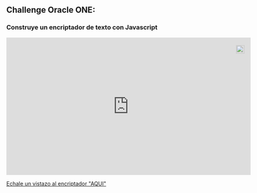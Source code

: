 ## Challenge Oracle ONE:
### Construye un encriptador de texto con Javascript

<div style="position:relative;width:fit-content;height:fit-content;">
            <a style="position:absolute;top:20px;right:1rem;opacity:0.8;" href="https://clipchamp.com/watch/DWHOdinKIfe?utm_source=embed&utm_medium=embed&utm_campaign=watch">
                <img style="height:22px;" src="https://clipchamp.com/e.svg" alt="Made with Clipchamp" />
            </a>
            <iframe allowfullscreen style="border:none" src="https://clipchamp.com/watch/DWHOdinKIfe/embed" width="640" height="360"></iframe>
</div>

[Echale un vistazo al encriptador "AQUI"](https://encriptador-texto-j.netlify.app/)
</br></br></br>


